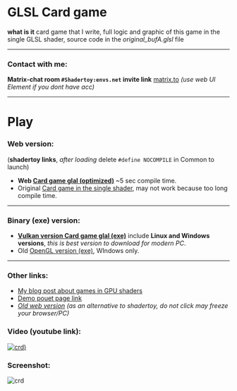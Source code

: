 # GLSL Card game

**what is it** card game that I write, full logic and graphic of this game in the single GLSL shader, source code in the *original_bufA.glsl* file

___

### Contact with me:

**Matrix-chat room `#Shadertoy:envs.net` invite link** [matrix.to](https://matrix.to/#/#Shadertoy:envs.net) *(use web UI Element if you dont have acc)*

___

# Play

### Web version: 

(**shadertoy links**, _after loading_ delete `#define NOCOMPILE` in Common to launch)

* **Web [Card game glal (optimized)](https://www.shadertoy.com/view/wdlGz8)** ~5 sec compile time.
* Original [Card game in the single shader](https://www.shadertoy.com/view/3sX3zN), may not work because too long compile time.
___

### Binary (exe) version:

* **[Vulkan version Card game glal (exe)](https://danilw.github.io/GLSL-howto/vulkan_sh_launcher/upl_demos/card_game_glsl.zip)** include **Linux and Windows versions**, _this is best version to download for modern PC_.
* Old [OpenGL version (exe)](https://danilw.github.io/card-game-GLSL/win_64.zip), WIndows only.
___

### Other links:

* [My blog post about games in GPU shaders](https://arugl.medium.com/games-in-the-gpu-shaders-a912414b1894)
* [Demo pouet page link](https://www.pouet.net/prod.php?which=84806)
* _[Old web version](https://danilw.github.io/card-game-GLSL/wasm_def/glsl_v2.html) (as an alternative to shadertoy, do not click may freeze your browser/PC)_

### Video (youtube link):
[![crd](https://danilw.github.io/card-game-GLSL/yt.png))](https://youtu.be/xMTVUL1_10M)

### Screenshot:
![crd](https://danilw.github.io/card-game-GLSL/scr.png)
